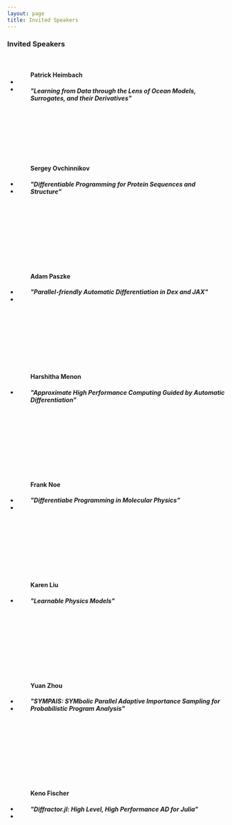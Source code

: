 ```yaml
---
layout: page
title: Invited Speakers
---
```


### Invited Speakers

<br/>

<div class="container">
<div class="team-member">
<div style="float: left; margin-right: 30px; margin-bottom: 30px; margin-top: -15px; text-align:center">
<img class="mx-auto rounded-circle" src="/images/patrick-heimbach.jpg" alt="" >
<br/><br/>
<ul class="social-buttonss">
<li class="list-inline-item"><a href="https://twitter.com/patrickheimbach"><i class="fab fa-twitter"></i></a></li>
<li class="list-inline-item"><a href="https://heimbach.wordpress.com/"><i class="fas fa-globe"></i></a></li>
</ul>
</div>
<h4 align="left"> Patrick Heimbach  </h4>
<h5 align="left"> "Learning from Data through the Lens of Ocean Models, Surrogates, and their Derivatives" </h5></div></div>

<br/><br/><br/><br/><br/><br/>

<div class="container">
<div class="team-member">
<div style="float: left; margin-right: 30px; margin-bottom: 30px; margin-top: 5px; text-align:center">
<img class="mx-auto rounded-circle" src="/images/sergey-ovchinnikov.jpg" alt="" >
<br/><br/>
<ul class="social-buttonss">
<li class="list-inline-item"><a href="https://twitter.com/sokrypton"><i class="fab fa-twitter"></i></a></li>
<li class="list-inline-item"><a href="https://www.solab.org/"><i class="fas fa-globe"></i></a></li>
</ul>
</div>
<h4 align="left"> Sergey Ovchinnikov </h4>
<h5 align="left"> "Differentiable Programming for Protein Sequences and Structure" </h5></div></div>

<br/><br/><br/><br/><br/><br/><br/><br/>

<div class="container">
<div class="team-member">
<div style="float: left; margin-right: 30px; margin-bottom: 30px; margin-top: 5px; text-align:center">
<img class="mx-auto rounded-circle" src="/images/adam-paszke.jpg" alt="" >
<br/><br/>
<ul class="social-buttonss">
<li class="list-inline-item"><a href="https://twitter.com/apaszke"><i class="fab fa-twitter"></i></a></li>
<li class="list-inline-item"><a href="http://apaszke.github.io/"><i class="fas fa-globe"></i></a></li>
</ul>
</div>
<h4 align="left"> Adam Paszke </h4>
<h5 align="left"> "Parallel-friendly Automatic Differentiation in Dex and JAX" </h5></div></div>

<br/><br/><br/><br/><br/><br/><br/><br/>

<div class="container">
<div class="team-member">
<div style="float: left; margin-right: 30px; margin-bottom: 30px; margin-top: 5px; text-align:center">
<img class="mx-auto rounded-circle" src="/images/harshitha-menon.jpg" alt="" >
<br/><br/>
<ul class="social-buttonss">
<li class="list-inline-item"><a href="http://harshithamenon.com/"><i class="fas fa-globe"></i></a></li>
</ul>
</div>
<h4 align="left"> Harshitha Menon </h4>
<h5 align="left"> "Approximate High Performance Computing Guided by Automatic Differentiation" </h5></div></div>

<br/><br/><br/><br/><br/><br/><br/><br/>

<div class="container">
<div class="team-member">
<div style="float: left; margin-right: 30px; margin-bottom: 30px; margin-top: 5px; text-align:center">
<img class="mx-auto rounded-circle" src="/images/frank-noe.jpg" alt="" >
<br/><br/>
<ul class="social-buttonss">
<li class="list-inline-item"><a href="https://twitter.com/FrankNoeBerlin"><i class="fab fa-twitter"></i></a></li>
<li class="list-inline-item"><a href="https://www.mi.fu-berlin.de/en/math/groups/ai4s/staff/noe/index.html"><i class="fas fa-globe"></i></a></li>
</ul>
</div>
<h4 align="left"> Frank Noe </h4>
<h5 align="left"> "Differentiabe Programming in Molecular Physics" </h5></div></div>

<br/><br/><br/><br/><br/><br/><br/><br/>

<div class="container">
<div class="team-member">
<div style="float: left; margin-right: 30px; margin-bottom: 30px; margin-top: 5px; text-align:center">
<img class="mx-auto rounded-circle" src="/images/karen-liu.png" alt="" >
<br/><br/>
<ul class="social-buttonss">
<li class="list-inline-item"><a href="https://ckllab.stanford.edu/c-karen-liu"><i class="fas fa-globe"></i></a></li>
</ul>
</div>
<h4 align="left"> Karen Liu </h4>
<h5 align="left"> "Learnable Physics Models" </h5></div></div>

<br/><br/><br/><br/><br/><br/><br/><br/>

<div class="container">
<div class="team-member">
<div style="float: left; margin-right: 30px; margin-bottom: 30px; margin-top: 5px; text-align:center">
<img class="mx-auto rounded-circle" src="/images/yuan-zhou.jpg" alt="" >
<br/><br/>
<ul class="social-buttonss">
<li class="list-inline-item"><a href="https://twitter.com/yuaanzhou"><i class="fab fa-twitter"></i></a></li>
<li class="list-inline-item"><a href="https://yuaanzhou.github.io/"><i class="fas fa-globe"></i></a></li>
</ul>
</div>
<h4 align="left"> Yuan Zhou </h4>
<h5 align="left"> "SYMPAIS: SYMbolic Parallel Adaptive Importance Sampling for Probabilistic Program Analysis" </h5></div></div>

<br/><br/><br/><br/><br/><br/><br/><br/>

<div class="container">
<div class="team-member">
<div style="float: left; margin-right: 30px; margin-bottom: 30px; margin-top: 5px; text-align:center">
<img class="mx-auto rounded-circle" src="/images/keno.png" alt="" >
<br/><br/>
<ul class="social-buttonss">
<li class="list-inline-item"><a href="https://twitter.com/KenoFischer"><i class="fab fa-twitter"></i></a></li>
<li class="list-inline-item"><a href="https://github.com/Keno"><i class="fas fa-globe"></i></a></li>
</ul>
</div>
<h4 align="left"> Keno Fischer </h4>
<h5 align="left"> "Diffractor.jl: High Level, High Performance AD for Julia" </h5></div></div>

<br/><br/><br/><br/><br/><br/>